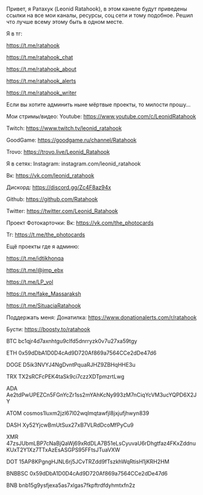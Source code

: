 Привет, я Ратахук (Leonid Ratahook), в этом канеле будут приведены ссылки на все мои каналы, ресурсы, соц сети и тому подобное. Решил что лучше всему этому быть в одном месте.

Я в тг:

https://t.me/ratahook

https://t.me/ratahook_chat

https://t.me/ratahook_about

https://t.me/ratahook_alerts

https://t.me/ratahook_writer

Если вы хотите админить ныне мёртвые проекты, то милости прошу...

Мои стримы/видео:
Youtube: https://www.youtube.com/c/LeonidRatahook

Twitch: https://www.twitch.tv/leonid_ratahook

GoodGame: https://goodgame.ru/channel/Ratahook

Trovo: https://trovo.live/Leonid_Ratahook

Я в сетях:
Instagram: instagram.com/leonid_ratahook

Вк: https://vk.com/leonid_ratahook

Дискорд: https://discord.gg/Zc4F8az94x

Github: https://github.com/Ratahook

Twitter: https://twitter.com/Leonid_Ratahook

Проект Фотокарточки:
Вк: https://vk.com/the_photocards

Тг: https://t.me/the_photocards

Ещё проекты где я админю:

https://t.me/idtikhonqa

https://t.me/@jmp_ebx

https://t.me/LP_vol

https://t.me/fake_Massaraksh

https://t.me/SituaciaRatahook 




Поддержать меня:
Донатилка: https://www.donationalerts.com/r/ratahook

Бусти: https://boosty.to/ratahook

BTC bc1qjr4d7axnhtgu9clfd5dnrryzk0v7u27xa59tgy

ETH 0x59dDbA1D0D4cAd9D720Af869a7564CCe2dDe47d6

DOGE D5ik3NVYJ4NgDvntPquaRJHZ9ZBHqHHE3u

TRX TX2sRCFcPEK4taSk9ci7czzXDTpmzrtLwg

ADA Ae2tdPwUPEZCn5FGnYcZr1ss2mYAhKcNy993zM7nCiqYcVM3ucYQPD6X2JY

ATOM cosmos1luxm2jzl67l02wqlmqtawfjl8jxjufjhwyn839

DASH Xy52YjcwBmUtSux27xB7VLRdDcoMfPyCu9

XMR 47zsJUbmLBP7cNaBjQaWj69xRdDLA7B51eLsCyuvaU6rDhgtfaz4FKxZddnuKUxT2Y1Xz7TTxAzEsASGPS95FFtsJTuaVXW

DOT 15AP8KPgngHJNL6rj5JCvTRZdd9fTszkhWqRtisH1jKRH2HM

BNBBSC 0x59dDbA1D0D4cAd9D720Af869a7564CCe2dDe47d6

BNB bnb15g9ysfjexa5as7xlgas7fkpftrdfdyhmtxfn2z

<!---
Ratahook/Ratahook is a ✨ special ✨ repository because its `README.md` (this file) appears on your GitHub profile.
You can click the Preview link to take a look at your changes.
--->

